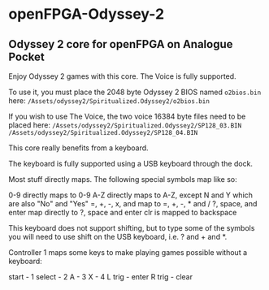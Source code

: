 # openFPGA-Odyssey-2

Odyssey 2 core for openFPGA on Analogue Pocket
-

Enjoy Odyssey 2 games with this core.  The Voice is fully supported.

To use it, you must place the 2048 byte Odyssey 2 BIOS named `o2bios.bin` here:
`/Assets/odyssey2/Spiritualized.Odyssey2/o2bios.bin`

If you wish to use The Voice, the two voice 16384 byte files need to be placed here:
`/Assets/odyssey2/Spiritualized.Odyssey2/SP128_03.BIN`
`/Assets/odyssey2/Spiritualized.Odyssey2/SP128_04.BIN`

This core really benefits from a keyboard.

The keyboard is fully supported using a USB keyboard through the dock.

Most stuff directly maps. The following special symbols map like so:

0-9 directly maps to 0-9
A-Z directly maps to A-Z, except N and Y which are also "No" and "Yes"
=, +, -, x, and <divide> map to =, +, -, * and /
?, space, and enter map directly to ?, space and enter
clr is mapped to backspace

This keyboard does not support shifting, but to type some of the symbols
you will need to use shift on the USB keyboard, i.e. ? and + and *.

Controller 1 maps some keys to make playing games possible without a keyboard:

start - 1
select - 2
A - 3
X - 4
L trig - enter
R trig - clear
